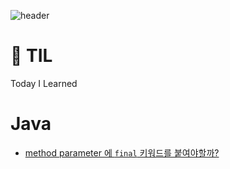![header](https://capsule-render.vercel.app/api?type=wave&color=blue)
# 🐸 TIL
Today I Learned

# Java

- [method parameter 에 `final` 키워드를 붙여야할까?](https://github.com/jaewoo9797/TIL/blob/main/java/%5BJAVA%5D%20parameter%20final.md)